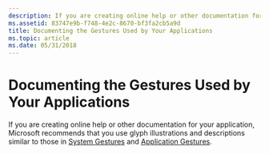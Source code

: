 ```yaml
---
description: If you are creating online help or other documentation for your application, Microsoft recommends that you use glyph illustrations and descriptions similar to those in System Gestures and Application Gestures.
ms.assetid: 83747e9b-f748-4e2c-8670-bf3fa2cb5a9d
title: Documenting the Gestures Used by Your Applications
ms.topic: article
ms.date: 05/31/2018
---
```


# Documenting the Gestures Used by Your Applications

If you are creating online help or other documentation for your application, Microsoft recommends that you use glyph illustrations and descriptions similar to those in [System Gestures](system-gestures.md) and [Application Gestures](application-gestures.md).

 

 



